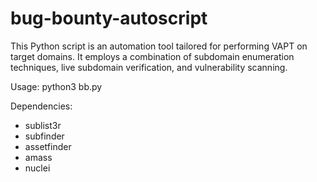 # bug-bounty-autoscript

This Python script is an automation tool tailored for performing VAPT on target domains. It employs a combination of subdomain enumeration techniques, live subdomain verification, and vulnerability scanning.  

Usage:
python3 bb.py <domain>

Dependencies:
- sublist3r
- subfinder
- assetfinder
- amass
- nuclei

